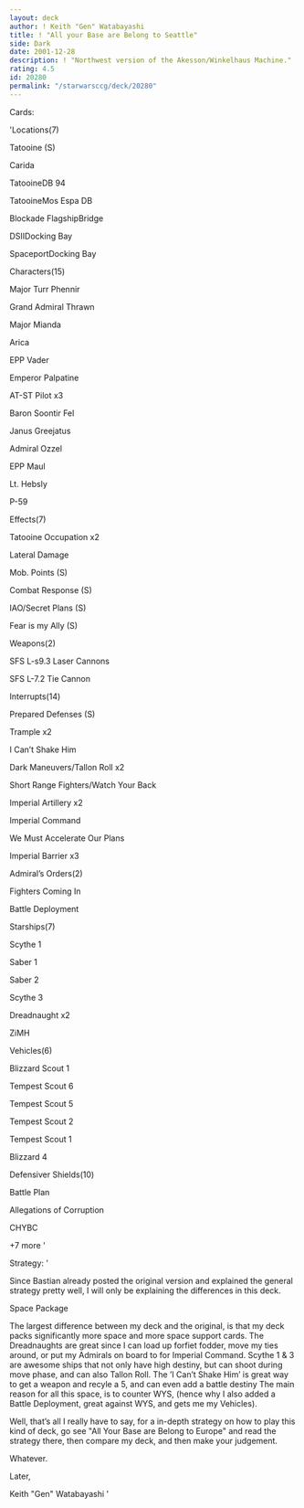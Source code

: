 ```yaml
---
layout: deck
author: ! Keith "Gen" Watabayashi
title: ! "All your Base are Belong to Seattle"
side: Dark
date: 2001-12-28
description: ! "Northwest version of the Akesson/Winkelhaus Machine."
rating: 4.5
id: 20280
permalink: "/starwarsccg/deck/20280"
---
```

Cards: 

'Locations(7)

Tatooine (S)

Carida

TatooineDB 94

TatooineMos Espa DB

Blockade FlagshipBridge

DSIIDocking Bay

SpaceportDocking Bay


Characters(15)

Major Turr Phennir

Grand Admiral Thrawn

Major Mianda

Arica

EPP Vader

Emperor Palpatine

AT-ST Pilot x3

Baron Soontir Fel

Janus Greejatus

Admiral Ozzel

EPP Maul

Lt. Hebsly

P-59


Effects(7)

Tatooine Occupation x2

Lateral Damage

Mob. Points (S)

Combat Response (S)

IAO/Secret Plans (S)

Fear is my Ally (S)


Weapons(2)

SFS L-s9.3 Laser Cannons

SFS L-7.2 Tie Cannon


Interrupts(14)

Prepared Defenses (S)

Trample x2

I Can’t Shake Him

Dark Maneuvers/Tallon Roll x2

Short Range Fighters/Watch Your Back

Imperial Artillery x2

Imperial Command

We Must Accelerate Our Plans

Imperial Barrier x3


Admiral’s Orders(2)

Fighters Coming In

Battle Deployment


Starships(7)

Scythe 1

Saber 1

Saber 2

Scythe 3

Dreadnaught x2

ZiMH


Vehicles(6)

Blizzard Scout 1

Tempest Scout 6

Tempest Scout 5

Tempest Scout 2

Tempest Scout 1

Blizzard 4



Defensiver Shields(10)

Battle Plan

Allegations of Corruption

CHYBC

+7 more '

Strategy: '

Since Bastian already posted the original version and explained the general strategy pretty well, I will only be explaining the differences in this deck.


Space Package

The largest difference between my deck and the original, is that my deck packs significantly more space and more space support cards. The Dreadnaughts are great since I can load up forfiet fodder, move my ties around, or put my Admirals on board to for Imperial Command. Scythe 1 & 3 are awesome ships that not only have high destiny, but can shoot during move phase, and can also Tallon Roll. The ’I Can’t Shake Him’ is great way to get a weapon and recyle a 5, and can even add a battle destiny The main reason for all this space, is to counter WYS, (hence why I also added a Battle Deployment, great against WYS, and gets me my Vehicles).


Well, that’s all I really have to say, for a in-depth strategy on how to play this kind of deck, go see "All Your Base are Belong to Europe" and read the strategy there, then compare my deck, and then make your judgement.


Whatever.


Later,

Keith "Gen" Watabayashi '
